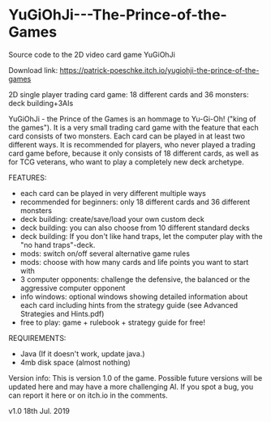 # YuGiOhJi---The-Prince-of-the-Games
Source code to the 2D video card game YuGiOhJi

Download link:
https://patrick-poeschke.itch.io/yugiohji-the-prince-of-the-games

2D single player trading card game: 18 different cards and 36 monsters: deck building+3AIs

YuGiOhJi - the Prince of the Games is an hommage to Yu-Gi-Oh! ("king of the games"). 
It is a very small trading card game with the feature that each card consists of two monsters. 
Each card can be played in at least two different ways. 
It is recommended for players, who never played a trading card game before, because it only consists of 18 different cards, as well as for TCG veterans, who want to play a completely new deck archetype.

FEATURES:

* each card can be played in very different multiple ways
* recommended for beginners: only 18 different cards and 36 different monsters
* deck building: create/save/load your own custom deck
* deck building: you can also choose from 10 different standard decks
* deck building: If you don't like hand traps, let the computer play with the "no hand traps"-deck.
* mods: switch on/off several alternative game rules
* mods: choose with how many cards and life points you want to start with
* 3 computer opponents: challenge the defensive, the balanced or the aggressive computer opponent
* info windows: optional windows showing detailed information about each card including hints from the strategy guide 
(see Advanced Strategies and Hints.pdf)
* free to play: game + rulebook + strategy guide for free!

REQUIREMENTS:

* Java (If it doesn't work, update java.)
* 4mb disk space (almost nothing)

Version info:
This is version 1.0 of the game. Possible future versions will be updated here and may have a more challenging AI. If you spot a bug, you can report it here or on itch.io in the comments.

v1.0
18th Jul. 2019
